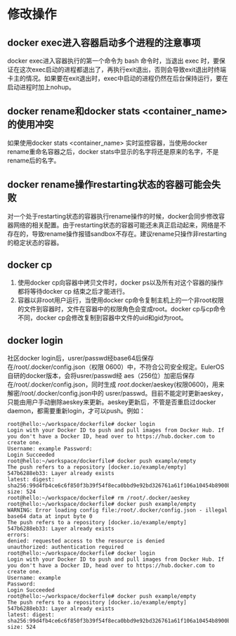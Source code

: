 # 修改操作<a name="ZH-CN_TOPIC_0184808231"></a>

## docker exec进入容器启动多个进程的注意事项<a name="zh-cn_topic_0182302405_section29233372507"></a>

docker exec进入容器执行的第一个命令为 bash 命令时，当退出 exec 时，要保证在这次exec启动的进程都退出了，再执行exit退出，否则会导致exit退出时终端卡主的情况。如果要在exit退出时，exec中启动的进程仍然在后台保持运行，要在启动进程时加上nohup。

## docker rename和docker stats <container\_name\>的使用冲突<a name="zh-cn_topic_0182302405_section98192042125013"></a>

如果使用docker stats <container\_name\> 实时监控容器，当使用docker rename重命名容器之后，docker stats中显示的名字将还是原来的名字，不是rename后的名字。

## docker rename操作restarting状态的容器可能会失败<a name="zh-cn_topic_0182302405_section822914713508"></a>

对一个处于restarting状态的容器执行rename操作的时候，docker会同步修改容器网络的相关配置。由于restarting状态的容器可能还未真正启动起来，网络是不存在的，导致rename操作报错sandbox不存在。建议rename只操作非restarting的稳定状态的容器。

## docker cp<a name="zh-cn_topic_0182302405_section25225495012"></a>

1.  使用docker cp向容器中拷贝文件时，docker ps以及所有对这个容器的操作都将等待docker cp 结束之后才能进行。
2.  容器以非root用户运行，当使用docker cp命令复制主机上的一个非root权限的文件到容器时，文件在容器中的权限角色会变成root。docker cp与cp命令不同，docker cp会修改复制到容器中文件的uid和gid为root。

## docker login<a name="zh-cn_topic_0182302405_section350717582508"></a>

社区docker login后，usrer/passwd经base64后保存在/root/.docker/config.json（权限 0600）中，不符合公司安全规定。EulerOS自研的docker版本，会将usrer/passwd经 aes（256位）加密后保存在/root/.docker/config.json，同时生成  _root_.docker/aeskey\(权限0600\)，用来解密/root/.docker/config.json中的 usrer/passwd。目前不能定时更新aeskey，只能由用户手动删除aeskey来更新。aeskey更新后，不管是否重启过docker daemon，都需要重新login，才可以push。例如：

```
root@hello:~/workspace/dockerfile# docker login 
Login with your Docker ID to push and pull images from Docker Hub. If you don't have a Docker ID, head over to https://hub.docker.com to create one. 
Username: example Password: 
Login Succeeded 
root@hello:~/workspace/dockerfile# docker push example/empty 
The push refers to a repository [docker.io/example/empty] 
547b6288eb33: Layer already exists 
latest: digest: sha256:99d4fb4ce6c6f850f3b39f54f8eca0bbd9e92bd326761a61f106a10454b8900b size: 524 
root@hello:~/workspace/dockerfile# rm /root/.docker/aeskey 
root@hello:~/workspace/dockerfile# docker push example/empty 
WARNING: Error loading config file:/root/.docker/config.json - illegal base64 data at input byte 0 
The push refers to a repository [docker.io/example/empty] 
547b6288eb33: Layer already exists 
errors: 
denied: requested access to the resource is denied 
unauthorized: authentication required 
root@hello:~/workspace/dockerfile# docker login 
Login with your Docker ID to push and pull images from Docker Hub. If you don't have a Docker ID, head over to https://hub.docker.com to create one. 
Username: example 
Password: 
Login Succeeded 
root@hello:~/workspace/dockerfile# docker push example/empty 
The push refers to a repository [docker.io/example/empty] 
547b6288eb33: Layer already exists 
latest: digest: sha256:99d4fb4ce6c6f850f3b39f54f8eca0bbd9e92bd326761a61f106a10454b8900b size: 524
```

